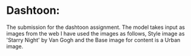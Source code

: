 # Dashtoon:
The submission for the dashtoon assignment. The model takes input as images from the web I have used the images as follows, Style image as 'Starry Night' by Van Gogh and the Base image for content is a Urban image.

